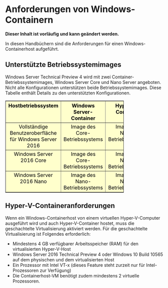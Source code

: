 # Anforderungen von Windows-Containern

**Dieser Inhalt ist vorläufig und kann geändert werden.**

In diesen Handbüchern sind die Anforderungen für einen Windows-Containerhost aufgeführt.

## Unterstützte Betriebssystemimages

Windows Server Technical Preview 4 wird mit zwei Container-Betriebssystemimages, Windows Server Core und Nano Server angeboten. Nicht alle Konfigurationen unterstützen beide Betriebssystemimages. Diese Tabelle enthält Details zu den unterstützten Konfigurationen.

<table border="1" style="background-color:FFFFCC;border-collapse:collapse;border:1px solid FFCC00;color:000000;width:75%" cellpadding="5" cellspacing="5">
<thead>
<tr valign="top">
<th><center>Hostbetriebssystem</center></th>
<th><center>Windows Server-Container</center></th>
<th><center>Hyper-V-Container</center></th>
</tr>
</thead>
<tbody>
<tr valign="top">
<td><center>Vollständige Benutzeroberfläche für Windows Server 2016</center></td>
<td><center>Image des Core-Betriebssystems</center></td>
<td><center>Image des Nano-Betriebssystems</center></td>
</tr>
<tr valign="top">
<td><center>Windows Server 2016 Core</center></td>
<td><center>Image des Core-Betriebssystems</center></td>
<td><center> Image des Nano-Betriebssystems</center></td>
</tr>
<tr valign="top">
<td><center>Windows Server 2016 Nano</center></td>
<td><center> Image des Nano-Betriebssystems</center></td>
<td><center>Image des Nano-Betriebssystems</center></td>
</tr>
</tbody>
</table>

## Hyper-V-Containeranforderungen

Wenn ein Windows-Containerhost von einem virtuellen Hyper-V-Computer ausgeführt wird und auch Hyper-V-Container hostet, muss die geschachtelte Virtualisierung aktiviert werden. Für die geschachtelte Virtualisierung ist Folgendes erforderlich:

- Mindestens 4 GB verfügbarer Arbeitsspeicher (RAM) für den virtualisierten Hyper-V-Host
- Windows Server 2016 Technical Preview 4 oder Windows 10 Build 10565 auf dem physischen und dem virtualisierten Host
- Ein Prozessor mit Intel VT-x (dieses Feature steht zurzeit nur für Intel-Prozessoren zur Verfügung)
- Die Containerhost-VM benötigt zudem mindestens 2 virtuelle Prozessoren.





<!--HONumber=Jan16_HO1-->
